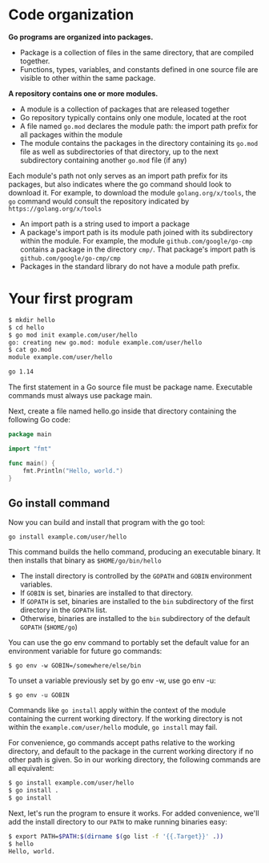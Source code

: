 # Code organization

**Go programs are organized into packages.**

- Package is a collection of files in the same directory, that are compiled together.
- Functions, types, variables, and constants defined in one source file are visible to other within the same package.

**A repository contains one or more modules.**

- A module is a collection of packages that are released together
- Go repository typically contains only one module, located at the root
- A file named `go.mod` declares the module path: the import path prefix for all packages within the module
- The module contains the packages in the directory containing its `go.mod` file as well as subdirectories of that directory, up to the next subdirectory containing another `go.mod` file (if any)

Each module's path not only serves as an import path prefix for its packages, but also indicates where the go command should look to download it. For example, to download the module `golang.org/x/tools`, the `go` command would consult the repository indicated by `https://golang.org/x/tools`

- An import path is a string used to import a package
- A package's import path is its module path joined with its subdirectory within the module. For example, the module `github.com/google/go-cmp` contains a package in the directory `cmp/`. That package's import path is `github.com/google/go-cmp/cmp`
- Packages in the standard library do not have a module path prefix.

# Your first program

```bash
$ mkdir hello
$ cd hello
$ go mod init example.com/user/hello
go: creating new go.mod: module example.com/user/hello
$ cat go.mod
module example.com/user/hello

go 1.14
```

The first statement in a Go source file must be package name. Executable commands must always use package main.

Next, create a file named hello.go inside that directory containing the following Go code:

```go
package main

import "fmt"

func main() {
	fmt.Println("Hello, world.")
}
```

## Go install command

Now you can build and install that program with the go tool:

`go install example.com/user/hello`

This command builds the hello command, producing an executable binary. It then installs that binary as `$HOME/go/bin/hello`

- The install directory is controlled by the `GOPATH` and `GOBIN` environment variables.
- If `GOBIN` is set, binaries are installed to that directory.
- If `GOPATH` is set, binaries are installed to the `bin` subdirectory of the first directory in the `GOPATH` list.
- Otherwise, binaries are installed to the `bin` subdirectory of the default `GOPATH` (`$HOME/go`)

You can use the go env command to portably set the default value for an environment variable for future go commands:

`$ go env -w GOBIN=/somewhere/else/bin`

To unset a variable previously set by go env -w, use go env -u:

`$ go env -u GOBIN`

Commands like `go install` apply within the context of the module containing the current working directory. If the working directory is not within the `example.com/user/hello` module, `go install` may fail.

For convenience, go commands accept paths relative to the working directory, and default to the package in the current working directory if no other path is given. So in our working directory, the following commands are all equivalent:

```bash
$ go install example.com/user/hello
$ go install .
$ go install
```

Next, let's run the program to ensure it works. For added convenience, we'll add the install directory to our `PATH` to make running binaries easy:

```bash
$ export PATH=$PATH:$(dirname $(go list -f '{{.Target}}' .))
$ hello
Hello, world.
```
